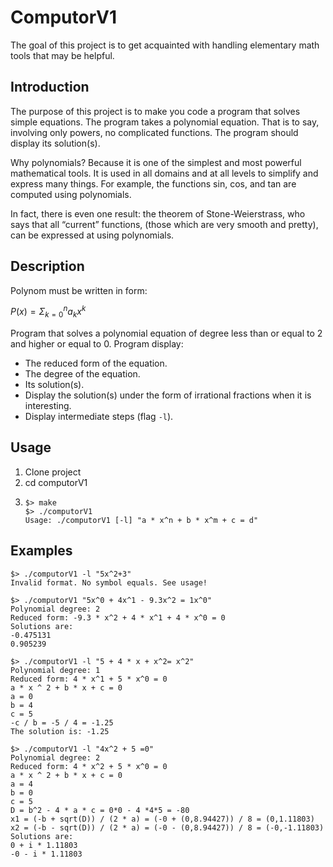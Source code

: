 # ComputorV1
The goal of this project is to get acquainted with handling elementary math tools that may be helpful.

## Introduction

The purpose of this project is to make you code a program that solves simple equations.
The program takes a polynomial equation. That is to say, involving only powers, no
complicated functions. The program should display its solution(s).

Why polynomials? Because it is one of the simplest and most powerful mathematical
tools. It is used in all domains and at all levels to simplify and express many things. For
example, the functions sin, cos, and tan are computed using polynomials.

In fact, there is even one result: the theorem of Stone-Weierstrass,
who says that all “current” functions, (those which are very smooth
and pretty), can be expressed at using polynomials.

## Description

Polynom must be written in form:

$P(x) = \Sigma_{k = 0}^na_kx^k$

Program that solves a polynomial equation of degree less than or equal to 2 and higher or equal to 0. Program display:
* The reduced form of the equation.
* The degree of the equation.
* Its solution(s).
* Display the solution(s) under the form of irrational fractions when it is interesting.
* Display intermediate steps (flag `-l`).

## Usage

1. Clone project
2. cd computorV1
3.  ```console
	$> make
	$> ./computorV1
	Usage: ./computorV1 [-l] "a * x^n + b * x^m + c = d"
	```

## Examples

```console
$> ./computorV1 -l "5x^2+3"
Invalid format. No symbol equals. See usage!

$> ./computorV1 "5x^0 + 4x^1 - 9.3x^2 = 1x^0"
Polynomial degree: 2
Reduced form: -9.3 * x^2 + 4 * x^1 + 4 * x^0 = 0
Solutions are:
-0.475131
0.905239

$> ./computorV1 -l "5 + 4 * x + x^2= x^2"
Polynomial degree: 1
Reduced form: 4 * x^1 + 5 * x^0 = 0
a * x ^ 2 + b * x + c = 0
a = 0
b = 4
c = 5
-c / b = -5 / 4 = -1.25
The solution is: -1.25

$> ./computorV1 -l "4x^2 + 5 =0"
Polynomial degree: 2
Reduced form: 4 * x^2 + 5 * x^0 = 0
a * x ^ 2 + b * x + c = 0
a = 4
b = 0
c = 5
D = b^2 - 4 * a * c = 0*0 - 4 *4*5 = -80
x1 = (-b + sqrt(D)) / (2 * a) = (-0 + (0,8.94427)) / 8 = (0,1.11803)
x2 = (-b - sqrt(D)) / (2 * a) = (-0 - (0,8.94427)) / 8 = (-0,-1.11803)
Solutions are:
0 + i * 1.11803
-0 - i * 1.11803
```
